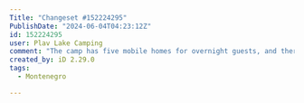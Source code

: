```yaml
---
Title: "Changeset #152224295"
PublishDate: "2024-06-04T04:23:12Z"
id: 152224295
user: Plav Lake Camping
comment: "The camp has five mobile homes for overnight guests, and there is also a parking lot for caravans and tents"
created_by: iD 2.29.0
tags:
  - Montenegro

---
```

